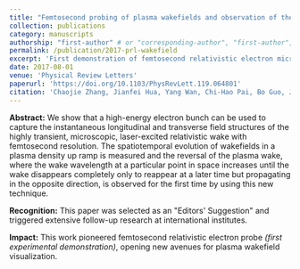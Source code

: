 ```yaml
---
title: "Femtosecond probing of plasma wakefields and observation of the plasma wake reversal using a relativistic electron bunch"
collection: publications
category: manuscripts
authorship: "first-author" # or "corresponding-author", "first-author", "first-corresponding", "co-author"
permalink: /publication/2017-prl-wakefield
excerpt: 'First demonstration of femtosecond relativistic electron microscopy for visualizing plasma wakefields.'
date: 2017-08-01
venue: 'Physical Review Letters'
paperurl: 'https://doi.org/10.1103/PhysRevLett.119.064801'
citation: 'Chaojie Zhang, Jianfei Hua, Yang Wan, Chi-Hao Pai, Bo Guo, Jie Zhang, Yue Ma, Fei Li, Yipeng Wu, Hsu-Hsin Chu, Yuqiu Gu, Xinlu Xu, Warren B. Mori, Chan Joshi, Jyhpyng Wang, Wei Lu, "Femtosecond probing of plasma wakefields and observation of the plasma wake reversal using a relativistic electron bunch," <i>Phys. Rev. Lett.</i> 119, 064801 (2017).'
---
```


**Abstract:** We show that a high-energy electron bunch can be used to capture the instantaneous longitudinal and transverse field structures of the highly transient, microscopic, laser-excited relativistic wake with femtosecond resolution. The spatiotemporal evolution of wakefields in a plasma density up ramp is measured and the reversal of the plasma wake, where the wake wavelength at a particular point in space increases until the wake disappears completely only to reappear at a later time but propagating in the opposite direction, is observed for the first time by using this new technique.

**Recognition:** This paper was selected as an "Editors' Suggestion" and triggered extensive follow-up research at international institutes.

**Impact:** This work pioneered femtosecond relativistic electron probe *(first experimental demonstration)*, opening new avenues for plasma wakefield visualization.
